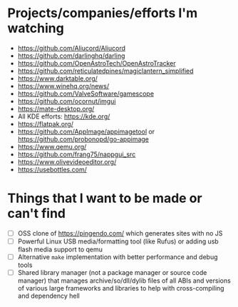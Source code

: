 # Projects/companies/efforts I'm watching
- https://github.com/Aliucord/Aliucord
- https://github.com/darlinghq/darling
- https://github.com/OpenAstroTech/OpenAstroTracker
- https://github.com/reticulatedpines/magiclantern_simplified
- https://www.darktable.org/
- https://www.winehq.org/news/
- https://github.com/ValveSoftware/gamescope
- https://github.com/ocornut/imgui
- https://mate-desktop.org/
- All KDE efforts: https://kde.org/
- https://flatpak.org/
- https://github.com/AppImage/appimagetool or https://github.com/probonopd/go-appimage
- https://www.qemu.org/
- https://github.com/frang75/nappgui_src
- https://www.olivevideoeditor.org/
- https://usebottles.com/

# Things that I want to be made or can't find
- [ ] OSS clone of https://pingendo.com/ which generates sites with no JS
- [ ] Powerful Linux USB media/formatting tool (like Rufus) or adding usb flash media support to qemu
- [ ] Alternative `make` implementation with better performance and debug tools
- [ ] Shared library manager (not a package manager or source code manager) that manages archive/so/dll/dylib files of all ABIs and versions of various large frameworks and libraries to help with cross-compiling and dependency hell
